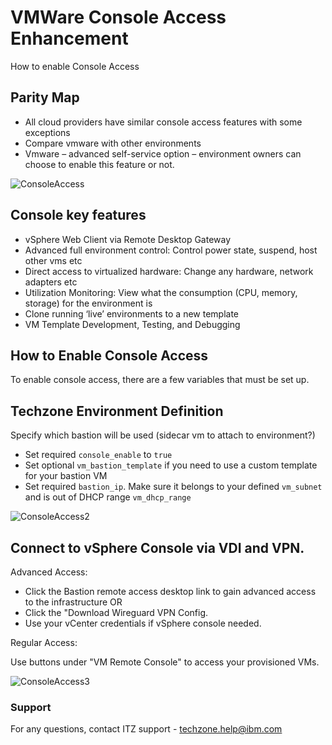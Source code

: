 # VMWare Console Access Enhancement

How to enable Console Access
## Parity Map

-	All cloud providers have similar console access features with some exceptions
-	Compare vmware with other environments
-	Vmware – advanced self-service option – environment owners can choose to enable this feature or not.

![ConsoleAccess](https://github.com/IBM/itz-support-public/blob/main/IBM-Technology-Zone/IBM-Technology-Zone-Runbooks/Images/Consoleaccess1.png)

## Console key features
-	vSphere Web Client via Remote Desktop Gateway
-	Advanced full environment control: Control power state, suspend, host other vms etc
-	Direct access to virtualized hardware: Change any hardware, network adapters etc
-	Utilization Monitoring: View what the consumption (CPU, memory, storage) for the environment is
-	Clone running ‘live’ environments to a new template
-	VM Template Development, Testing, and Debugging

## How to Enable Console Access

To enable console access, there are a few variables that must be set up.

## Techzone Environment Definition

Specify which bastion will be used (sidecar vm to attach to environment?)

- Set required `console_enable` to `true`
- Set optional `vm_bastion_template` if you need to use a custom template for your bastion VM
- Set required `bastion_ip`. Make sure it belongs to your defined `vm_subnet` and is out of DHCP range `vm_dhcp_range`

![ConsoleAccess2](https://github.com/IBM/itz-support-public/blob/main/IBM-Technology-Zone/IBM-Technology-Zone-Runbooks/Images/Consoleaccess2.png)

## Connect to vSphere Console via VDI and VPN.

Advanced Access:

- Click the Bastion remote access desktop link to gain advanced access to the infrastructure 
OR
- Click the "Download Wireguard VPN Config.
- Use your vCenter credentials if vSphere console needed.


Regular Access:

Use buttons under "VM Remote Console" to access your provisioned VMs.

![ConsoleAccess3](https://github.com/IBM/itz-support-public/blob/main/IBM-Technology-Zone/IBM-Technology-Zone-Runbooks/Images/Consoleaccess3.png)

### Support

For any questions, contact ITZ support - techzone.help@ibm.com
